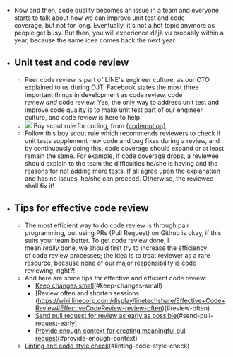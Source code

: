 - Now and then, code quality becomes an issue in a team and everyone starts to talk about how we can improve unit test and code coverage, but not for long. Eventually, it's not a hot topic anymore as people get busy. But then, you will experience déjà vu probably within a year, because the same idea comes back the next year.
- ## Unit test and code review
	- Peer code review is part of LINE's engineer culture, as our CTO explained to us during OJT. Facebook states the most three important things in development as code review, code review *and* code review. Yes, the only way to address unit test and improve code quality is to make unit test part of our engineer culture, and code review is here to help.
	- ![](https://cdn-images-1.medium.com/max/1600/1*ku5a8sk61smgtNYbfU7SLw.jpeg)
	  Boy scout rule for coding, from [{codemotion}](https://codemotionworld.com/)
	- Follow this boy scout rule which recommends reviewers to check if unit tests supplement new code and bug fixes during a review, and by continuously doing this, code coverage should expand or at least remain the same. For example, if code coverage drops, a reviewee should explain to the team the difficulties he/she is having and the reasons for not adding more tests. If all agree upon the explanation and has no issues, he/she can proceed. Otherwise, the reviewee shall fix it!
- ## Tips for effective code review
	- The most efficient way to do code review is through pair programming, but using PRs (Pull Request) on Github is okay, if this suits your team better. To get code review done, I mean *really* done, we should first try to increase the efficiency of code review processes; the idea is to treat reviewer as a rare resource, because none of our major responsibility is code reviewing, right?!
	- And here are some tips for effective and efficient code review:
	  * [Keep changes small](http://keep-changes-small/)(#keep-changes-small)
	  * [Review often and shorten sessions
	  (https://wiki.linecorp.com/display/linetechshare/Effective+Code+Review#EffectiveCodeReview-review-often)(#review-often)
	  * [Send pull request for review as early as possible](http://wiki.linecorp.com/#send-pull-request-early)(#send-pull-request-early)
	  * [Provide enough context for creating meaningful pull request](https://wiki.linecorp.com/display/linetechshare/Effective+Code+Review#EffectiveCodeReview-provide-enough-context)(#provide-enough-context)
	- [Linting and code style check](https://wiki.linecorp.com/display/linetechshare/Effective+Code+Review#EffectiveCodeReview-linting-code-style-check)(#linting-code-style-check)